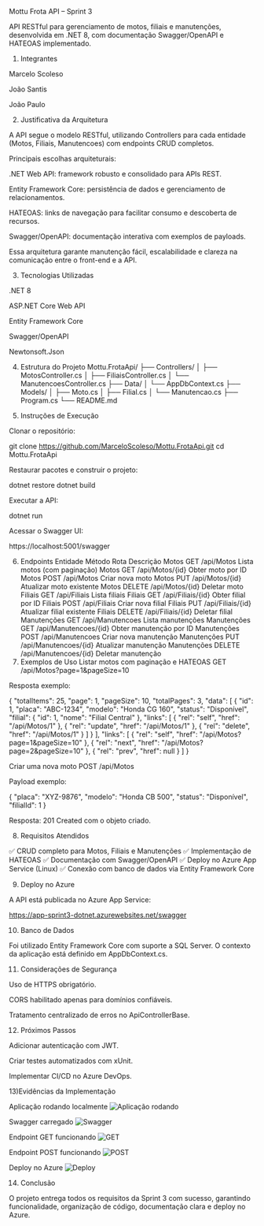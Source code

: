 Mottu Frota API – Sprint 3

API RESTful para gerenciamento de motos, filiais e manutenções, desenvolvida em .NET 8, com documentação Swagger/OpenAPI e HATEOAS implementado.

1) Integrantes

Marcelo Scoleso

João Santis

João Paulo

2) Justificativa da Arquitetura

A API segue o modelo RESTful, utilizando Controllers para cada entidade (Motos, Filiais, Manutencoes) com endpoints CRUD completos.

Principais escolhas arquiteturais:

.NET Web API: framework robusto e consolidado para APIs REST.

Entity Framework Core: persistência de dados e gerenciamento de relacionamentos.

HATEOAS: links de navegação para facilitar consumo e descoberta de recursos.

Swagger/OpenAPI: documentação interativa com exemplos de payloads.

Essa arquitetura garante manutenção fácil, escalabilidade e clareza na comunicação entre o front-end e a API.

3) Tecnologias Utilizadas

.NET 8

ASP.NET Core Web API

Entity Framework Core

Swagger/OpenAPI

Newtonsoft.Json

4) Estrutura do Projeto
Mottu.FrotaApi/
├── Controllers/
│   ├── MotosController.cs
│   ├── FiliaisController.cs
│   └── ManutencoesController.cs
├── Data/
│   └── AppDbContext.cs
├── Models/
│   ├── Moto.cs
│   ├── Filial.cs
│   └── Manutencao.cs
├── Program.cs
└── README.md

5) Instruções de Execução

Clonar o repositório:

git clone https://github.com/MarceloScoleso/Mottu.FrotaApi.git
cd Mottu.FrotaApi


Restaurar pacotes e construir o projeto:

dotnet restore
dotnet build


Executar a API:

dotnet run


Acessar o Swagger UI:

https://localhost:5001/swagger

6) Endpoints
Entidade	Método	Rota	Descrição
Motos	GET	/api/Motos	Lista motos (com paginação)
Motos	GET	/api/Motos/{id}	Obter moto por ID
Motos	POST	/api/Motos	Criar nova moto
Motos	PUT	/api/Motos/{id}	Atualizar moto existente
Motos	DELETE	/api/Motos/{id}	Deletar moto
Filiais	GET	/api/Filiais	Lista filiais
Filiais	GET	/api/Filiais/{id}	Obter filial por ID
Filiais	POST	/api/Filiais	Criar nova filial
Filiais	PUT	/api/Filiais/{id}	Atualizar filial existente
Filiais	DELETE	/api/Filiais/{id}	Deletar filial
Manutenções	GET	/api/Manutencoes	Lista manutenções
Manutenções	GET	/api/Manutencoes/{id}	Obter manutenção por ID
Manutenções	POST	/api/Manutencoes	Criar nova manutenção
Manutenções	PUT	/api/Manutencoes/{id}	Atualizar manutenção
Manutenções	DELETE	/api/Manutencoes/{id}	Deletar manutenção
7) Exemplos de Uso
Listar motos com paginação e HATEOAS
GET /api/Motos?page=1&pageSize=10


Resposta exemplo:

{
  "totalItems": 25,
  "page": 1,
  "pageSize": 10,
  "totalPages": 3,
  "data": [
    {
      "id": 1,
      "placa": "ABC-1234",
      "modelo": "Honda CG 160",
      "status": "Disponível",
      "filial": {
        "id": 1,
        "nome": "Filial Central"
      },
      "links": [
        { "rel": "self", "href": "/api/Motos/1" },
        { "rel": "update", "href": "/api/Motos/1" },
        { "rel": "delete", "href": "/api/Motos/1" }
      ]
    }
  ],
  "links": [
    { "rel": "self", "href": "/api/Motos?page=1&pageSize=10" },
    { "rel": "next", "href": "/api/Motos?page=2&pageSize=10" },
    { "rel": "prev", "href": null }
  ]
}

Criar uma nova moto
POST /api/Motos


Payload exemplo:

{
  "placa": "XYZ-9876",
  "modelo": "Honda CB 500",
  "status": "Disponível",
  "filialId": 1
}


Resposta: 201 Created com o objeto criado.

8) Requisitos Atendidos

✅ CRUD completo para Motos, Filiais e Manutenções
✅ Implementação de HATEOAS
✅ Documentação com Swagger/OpenAPI
✅ Deploy no Azure App Service (Linux)
✅ Conexão com banco de dados via Entity Framework Core

9) Deploy no Azure

A API está publicada no Azure App Service:

https://app-sprint3-dotnet.azurewebsites.net/swagger

10) Banco de Dados

Foi utilizado Entity Framework Core com suporte a SQL Server.
O contexto da aplicação está definido em AppDbContext.cs.

11) Considerações de Segurança

Uso de HTTPS obrigatório.

CORS habilitado apenas para domínios confiáveis.

Tratamento centralizado de erros no ApiControllerBase.

12) Próximos Passos

Adicionar autenticação com JWT.

Criar testes automatizados com xUnit.

Implementar CI/CD no Azure DevOps.

13)Evidências da Implementação

Aplicação rodando localmente
![Aplicação rodando](prints/aplicacaorodando.png)

Swagger carregado
![Swagger](prints/swagger.png)

Endpoint GET funcionando
![GET](prints/endpointGET.png)

Endpoint POST funcionando
![POST](prints/post.png)

Deploy no Azure
![Deploy](prints/deployAzure.png)

14) Conclusão

O projeto entrega todos os requisitos da Sprint 3 com sucesso, garantindo funcionalidade, organização de código, documentação clara e deploy no Azure.